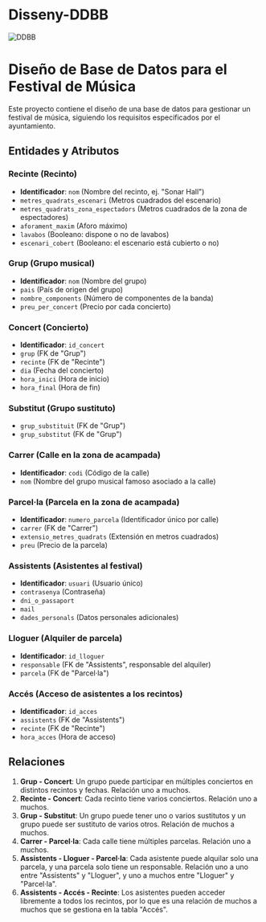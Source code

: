 # Disseny-DDBB
![DDBB](https://github.com/user-attachments/assets/0a0bc377-baf7-4a43-af3c-9d30daa9bacb)
# Diseño de Base de Datos para el Festival de Música

Este proyecto contiene el diseño de una base de datos para gestionar un festival de música, siguiendo los requisitos especificados por el ayuntamiento.

## Entidades y Atributos

### Recinte (Recinto)
- **Identificador**: `nom` (Nombre del recinto, ej. "Sonar Hall")
- `metres_quadrats_escenari` (Metros cuadrados del escenario)
- `metres_quadrats_zona_espectadors` (Metros cuadrados de la zona de espectadores)
- `aforament_maxim` (Aforo máximo)
- `lavabos` (Booleano: dispone o no de lavabos)
- `escenari_cobert` (Booleano: el escenario está cubierto o no)

### Grup (Grupo musical)
- **Identificador**: `nom` (Nombre del grupo)
- `pais` (País de origen del grupo)
- `nombre_components` (Número de componentes de la banda)
- `preu_per_concert` (Precio por cada concierto)

### Concert (Concierto)
- **Identificador**: `id_concert`
- `grup` (FK de "Grup")
- `recinte` (FK de "Recinte")
- `dia` (Fecha del concierto)
- `hora_inici` (Hora de inicio)
- `hora_final` (Hora de fin)

### Substitut (Grupo sustituto)
- `grup_substituit` (FK de "Grup")
- `grup_substitut` (FK de "Grup")

### Carrer (Calle en la zona de acampada)
- **Identificador**: `codi` (Código de la calle)
- `nom` (Nombre del grupo musical famoso asociado a la calle)

### Parcel·la (Parcela en la zona de acampada)
- **Identificador**: `numero_parcela` (Identificador único por calle)
- `carrer` (FK de "Carrer")
- `extensio_metres_quadrats` (Extensión en metros cuadrados)
- `preu` (Precio de la parcela)

### Assistents (Asistentes al festival)
- **Identificador**: `usuari` (Usuario único)
- `contrasenya` (Contraseña)
- `dni_o_passaport`
- `mail`
- `dades_personals` (Datos personales adicionales)

### Lloguer (Alquiler de parcela)
- **Identificador**: `id_lloguer`
- `responsable` (FK de "Assistents", responsable del alquiler)
- `parcela` (FK de "Parcel·la")

### Accés (Acceso de asistentes a los recintos)
- **Identificador**: `id_acces`
- `assistents` (FK de "Assistents")
- `recinte` (FK de "Recinte")
- `hora_acces` (Hora de acceso)

## Relaciones

1. **Grup - Concert**: Un grupo puede participar en múltiples conciertos en distintos recintos y fechas. Relación uno a muchos.
2. **Recinte - Concert**: Cada recinto tiene varios conciertos. Relación uno a muchos.
3. **Grup - Substitut**: Un grupo puede tener uno o varios sustitutos y un grupo puede ser sustituto de varios otros. Relación de muchos a muchos.
4. **Carrer - Parcel·la**: Cada calle tiene múltiples parcelas. Relación uno a muchos.
5. **Assistents - Lloguer - Parcel·la**: Cada asistente puede alquilar solo una parcela, y una parcela solo tiene un responsable. Relación uno a uno entre "Assistents" y "Lloguer", y uno a muchos entre "Lloguer" y "Parcel·la".
6. **Assistents - Accés - Recinte**: Los asistentes pueden acceder libremente a todos los recintos, por lo que es una relación de muchos a muchos que se gestiona en la tabla "Accés".

